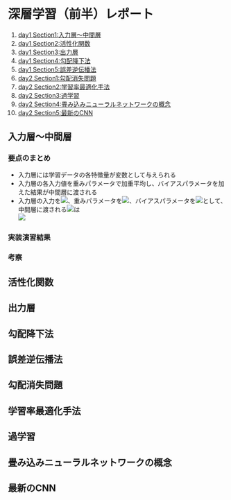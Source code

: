 # 深層学習（前半）レポート
1. [day1 Section1:入力層～中間層](#入力層～中間層)
2. [day1 Section2:活性化関数](#活性化関数)
3. [day1 Section3:出力層](#出力層)
4. [day1 Section4:勾配降下法](#勾配降下法)
5. [day1 Section5:誤差逆伝播法](#誤差逆伝播法)
6. [day2 Section1:勾配消失問題](#勾配消失問題)
7. [day2 Section2:学習率最適化手法](#学習率最適化手法)
8. [day2 Section3:過学習](#過学習)
9. [day2 Section4:畳み込みニューラルネットワークの概念](#畳み込みニューラルネットワークの概念)
10. [day2 Section5:最新のCNN](#最新のCNN)


## 入力層～中間層

### 要点のまとめ
- 入力層には学習データの各特徴量が変数として与えられる
- 入力層の各入力値を重みパラメータで加重平均し、バイアスパラメータを加えた結果が中間層に渡される
- 入力層の入力を<img src="https://latex.codecogs.com/gif.latex?\boldsymbol{x}=(x_1,\cdots,x_n)^T"/>、重みパラメータを<img src="https://latex.codecogs.com/gif.latex?\boldsymbol{w}=(w_1,\cdots,w_n)^T"/>、バイアスパラメータを<img src="https://latex.codecogs.com/gif.latex?b" />として、中間層に渡される<img src="https://latex.codecogs.com/gif.latex?u" />は<br/><img src="https://latex.codecogs.com/gif.latex?u=w_1x_1+w_2x_2+\cdots+w_nx_n+b=\boldsymbol{x}^T\boldsymbol{w}+b" />
### 実装演習結果

### 考察

## 活性化関数

## 出力層

## 勾配降下法

## 誤差逆伝播法

## 勾配消失問題

## 学習率最適化手法

## 過学習

## 畳み込みニューラルネットワークの概念

## 最新のCNN
